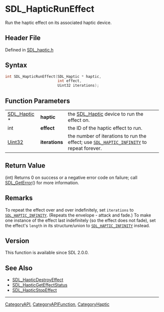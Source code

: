 # SDL_HapticRunEffect

Run the haptic effect on its associated haptic device.

## Header File

Defined in [SDL_haptic.h](https://github.com/libsdl-org/SDL/blob/SDL2/include/SDL_haptic.h)

## Syntax

```c
int SDL_HapticRunEffect(SDL_Haptic * haptic,
                        int effect,
                        Uint32 iterations);
```

## Function Parameters

|                            |                |                                                                                                                 |
| -------------------------- | -------------- | --------------------------------------------------------------------------------------------------------------- |
| [SDL_Haptic](SDL_Haptic) * | **haptic**     | the [SDL_Haptic](SDL_Haptic) device to run the effect on.                                                       |
| int                        | **effect**     | the ID of the haptic effect to run.                                                                             |
| [Uint32](Uint32)           | **iterations** | the number of iterations to run the effect; use [`SDL_HAPTIC_INFINITY`](SDL_HAPTIC_INFINITY) to repeat forever. |

## Return Value

(int) Returns 0 on success or a negative error code on failure; call
[SDL_GetError](SDL_GetError)() for more information.

## Remarks

To repeat the effect over and over indefinitely, set `iterations` to
[`SDL_HAPTIC_INFINITY`](SDL_HAPTIC_INFINITY). (Repeats the envelope -
attack and fade.) To make one instance of the effect last indefinitely (so
the effect does not fade), set the effect's `length` in its structure/union
to [`SDL_HAPTIC_INFINITY`](SDL_HAPTIC_INFINITY) instead.

## Version

This function is available since SDL 2.0.0.

## See Also

- [SDL_HapticDestroyEffect](SDL_HapticDestroyEffect)
- [SDL_HapticGetEffectStatus](SDL_HapticGetEffectStatus)
- [SDL_HapticStopEffect](SDL_HapticStopEffect)






----
[CategoryAPI](CategoryAPI), [CategoryAPIFunction](CategoryAPIFunction), [CategoryHaptic](CategoryHaptic)

